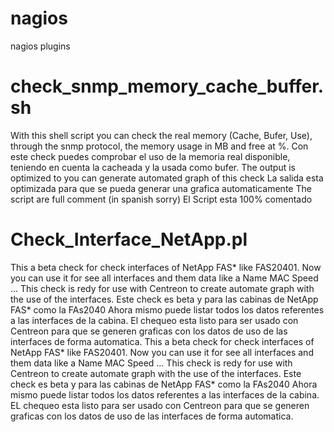 # nagios
nagios plugins

# check_snmp_memory_cache_buffer.sh
With this shell script you can check the real memory (Cache, Bufer, Use), through the snmp protocol, the memory usage in MB and free at %.
Con este check puedes comprobar el uso de la memoria real disponible, teniendo en cuenta la cacheada y la usada como bufer.
The output is optimized to you can generate automated graph of this check
La salida esta optimizada para que se pueda generar una grafica automaticamente
The script are full comment (in spanish sorry)
El Script esta 100% comentado

# Check_Interface_NetApp.pl
This a beta check for check interfaces of NetApp FAS* like FAS20401.
Now you can use it for see all interfaces and them data like a Name MAC Speed ...
This check is redy for use with Centreon to create automate graph with the use of the interfaces.
Este check es beta y para las cabinas de NetApp FAS* como la FAs2040
Ahora mismo puede listar todos los datos referentes a las interfaces de la cabina.
El chequeo esta listo para ser usado con Centreon para que se generen graficas con los datos de uso de las interfaces de forma automatica.
This a beta check for check interfaces of NetApp FAS* like FAS20401. 
Now you can use it for see all interfaces and them data like a Name MAC Speed ... 
This check is redy for use with Centreon to create automate graph with the use of the interfaces. 
Este check es beta y para las cabinas de NetApp FAS* como la FAs2040 
Ahora mismo puede listar todos los datos referentes a las interfaces de la cabina. 
EL chequeo esta listo para ser usado con Centreon para que se generen graficas con los datos de uso de las interfaces de forma automatica.
